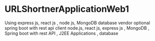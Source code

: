 # URLShortnerApplicationWeb1
Using express js, react js , node js, MongoDB database vendor optional spring boot with rest api client 
node.js, react js, express js , MongoDB , Spring boot with rest API , J2EE Applications , database
